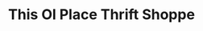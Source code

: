 ---
title: "This Ol Place Thrift Shoppe"
url: /hendricks/this-ol-place-thrift-shoppe/
shop: charity
---